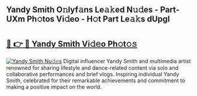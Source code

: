 ## Yandy Smith O𝚗lyf𝚊ns Le𝚊𝚔ed N𝚞𝚍es - Part-UXm Ph𝚘tos Vi𝚍eo - H𝚘t Part Le𝚊𝚔s dUpgI

# <h2><a href="http://hf8s58z.feru.top/?c=Yandy+Smith">🔗 👉 🔴 Yandy Smith Vi𝚍𝚎o Ph𝚘t𝚘𝚜</a></h2>

[![Yandy Smith Nu𝚍𝚎s](https://i.imgur.com/0TWrTi3.gif)](http://hf8s58z.feru.top/?c=Yandy+Smith)
Digital influencer Yandy Smith and multimedia artist renowned for sharing lifestyle and dance-related content via solo and collaborative performances and brief vlogs. Inspiring individual Yandy Smith, celebrated for their remarkable achievements and commitment to making a positive impact on the world. 
